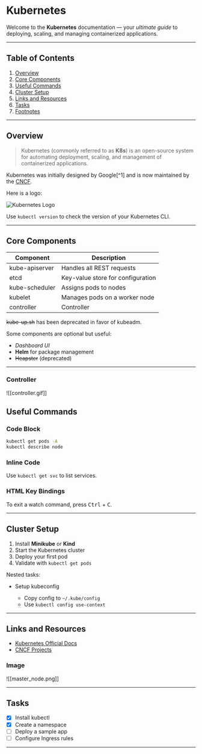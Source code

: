 # Kubernetes 

Welcome to the **Kubernetes** documentation — your *ultimate guide* to deploying, scaling, and managing containerized applications.

---

## Table of Contents

1. [Overview](#overview)
2. [Core Components](#core-components)
3. [Useful Commands](#useful-commands)
4. [Cluster Setup](#cluster-setup)
5. [Links and Resources](#links-and-resources)
6. [Tasks](#tasks)
7. [Footnotes](#footnotes)

---

## Overview

> Kubernetes (commonly referred to as **K8s**) is an open-source system for automating deployment, scaling, and management of containerized applications.

Kubernetes was initially designed by Google[^1] and is now maintained by the [CNCF](https://www.cncf.io).

Here is a logo:

![Kubernetes Logo](https://upload.wikimedia.org/wikipedia/commons/3/39/Kubernetes_logo_without_workmark.svg)

Use `kubectl version` to check the version of your Kubernetes CLI.

---

## Core Components

| Component      | Description                       |
| -------------- | --------------------------------- |
| kube-apiserver | Handles all REST requests         |
| etcd           | Key-value store for configuration |
| kube-scheduler | Assigns pods to nodes             |
| kubelet        | Manages pods on a worker node     |
| controller     | Controller                        |
~~kube-up.sh~~ has been deprecated in favor of kubeadm.

Some components are optional but useful:

* *Dashboard UI*
* **Helm** for package management
* ~~Heapster~~ (deprecated)

---

### Controller

![[controller.gif]]

## Useful Commands

### Code Block

```bash
kubectl get pods -A
kubectl describe node
```

### Inline Code

Use `kubectl get svc` to list services.

### HTML Key Bindings

To exit a watch command, press <kbd>Ctrl</kbd> + <kbd>C</kbd>.

---

## Cluster Setup

1. Install **Minikube** or **Kind**
2. Start the Kubernetes cluster
3. Deploy your first pod
4. Validate with `kubectl get pods`

Nested tasks:

* Setup kubeconfig

  * Copy config to `~/.kube/config`
  * Use `kubectl config use-context`

---

## Links and Resources

* [Kubernetes Official Docs](https://kubernetes.io/docs)
* [CNCF Projects](https://www.cncf.io/projects/)

### Image

![[master_node.png]]

---

## Tasks

* [x] Install kubectl
* [x] Create a namespace
* [ ] Deploy a sample app
* [ ] Configure Ingress rules

---